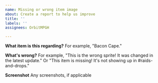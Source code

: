 ```yaml
---
name: Missing or wrong item image
about: Create a report to help us improve
title: ''
labels: ''
assignees: OrbitMPGH

---
```


**What item is this regarding?**
For example, "Bacon Cape."

**What's wrong?**
For example, "This is the wrong sprite! It was changed in the latest update."
Or "This item is missing! It's not showing up in #raids-and-drops."

**Screenshot**
Any screenshots, if applicable
